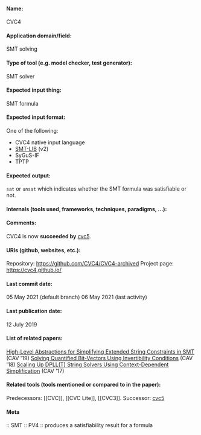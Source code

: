 #### Name:
CVC4

#### Application domain/field:
SMT solving

#### Type of tool (e.g. model checker, test generator):
SMT solver

#### Expected input thing:
SMT formula

#### Expected input format:
One of the following:
- CVC4 native input language
- [SMT-LIB](../../../Formats/SMT-LIB.md) (v2)
- SyGuS-IF
- TPTP

#### Expected output:
`sat` or `unsat` which indicates whether the SMT formula was satisfiable or not.

#### Internals (tools used, frameworks, techniques, paradigms, ...):

#### Comments:
CVC4 is now **succeeded by** [cvc5](cvc5.md).

#### URIs (github, websites, etc.):
Repository: https://github.com/CVC4/CVC4-archived
Project page: https://cvc4.github.io/

#### Last commit date:
05 May 2021 (default branch)
06 May 2021 (last activity)

#### Last publication date:
12 July 2019

#### List of related papers:
[High-Level Abstractions for Simplifying Extended String Constraints in SMT](https://doi.org/10.1007/978-3-030-25543-5_2) (CAV '19)
[Solving Quantified Bit-Vectors Using Invertibility Conditions](https://doi.org/10.1007/978-3-319-96142-2_16) (CAV '18)
[Scaling Up DPLL(T) String Solvers Using Context-Dependent Simplification](https://doi.org/10.1007/978-3-319-63390-9_24) (CAV '17)

#### Related tools (tools mentioned or compared to in the paper):
Predecessors: [[CVC]], [[CVC Lite]], [[CVC3]].
Successor: [cvc5](cvc5.md)

#### Meta
:: SMT
:: PV4 :: produces a satisfiability result for a formula
